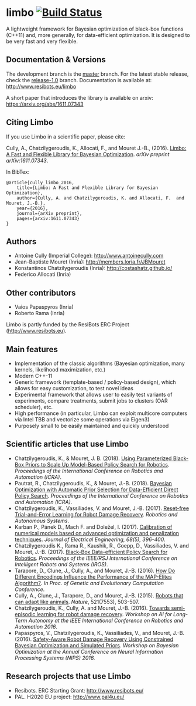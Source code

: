 limbo [![Build Status](https://travis-ci.org/resibots/limbo.svg?branch=master)](https://travis-ci.org/resibots/limbo)
=====

A lightweight framework for Bayesian optimization of black-box functions (C++11) and, more generally, for data-efficient optimization. It is designed to be very fast and very flexible.

Documentation & Versions
------------------------
The development branch is the [master](https://github.com/resibots/limbo/tree/master) branch. For the latest stable release, check the [release-1.0](https://github.com/resibots/limbo/tree/release-1.0) branch.
Documentation is available at: http://www.resibots.eu/limbo

A short paper that introduces the library is available on arxiv: https://arxiv.org/abs/1611.07343 

Citing Limbo
------------
If you use Limbo in a scientific paper, please cite:


Cully, A., Chatzilygeroudis, K., Allocati, F., and Mouret J.-B., (2016). [Limbo: A Fast and Flexible Library for Bayesian Optimization](https://arxiv.org/abs/1611.07343). *arXiv preprint arXiv:1611.07343*.

In BibTex:
  
    @article{cully_limbo_2016,
        title={Limbo: A Fast and Flexible Library for Bayesian Optimization},
        author={Cully, A. and Chatzilygeroudis, K. and Allocati, F.  and Mouret, J.-B.},
        year={2016},
        journal={arXiv preprint},
        pages={arxiv:1611.07343}
    }


Authors
------
- Antoine Cully (Imperial College): http://www.antoinecully.com
- Jean-Baptiste Mouret (Inria): http://members.loria.fr/JBMouret
- Konstantinos Chatzilygeroudis (Inria): http://costashatz.github.io/
- Federico Allocati (Inria)

Other contributors
-------------------
- Vaios Papaspyros (Inria)
- Roberto Rama (Inria)

Limbo is partly funded by the ResiBots ERC Project (http://www.resibots.eu).


Main features
-------------
- Implementation of the classic algorithms (Bayesian optimization, many kernels, likelihood maximization, etc.)
- Modern C++-11
- Generic framework (template-based / policy-based design), which allows for easy customization, to test novel ideas
- Experimental framework that allows user to easily test variants of experiments, compare treatments, submit jobs to clusters (OAR scheduler), etc.
- High performance (in particular, Limbo can exploit multicore computers via Intel TBB and vectorize some operations via Eigen3)
- Purposely small to be easily maintained and quickly understood

Scientific articles that use Limbo
----------------------------------
- Chatzilygeroudis, K., & Mouret, J. B. (2018). [Using Parameterized Black-Box Priors to Scale Up Model-Based Policy Search for Robotics](https://arxiv.org/pdf/1709.06917). *Proceedings of the International Conference on Robotics and Automation (ICRA)*.
- Pautrat, R., Chatzilygeroudis, K., & Mouret, J.-B. (2018). [Bayesian Optimization with Automatic Prior Selection for Data-Efficient Direct Policy Search](https://arxiv.org/pdf/1709.06919). *Proceedings of the International Conference on Robotics and Automation (ICRA)*.
- Chatzilygeroudis, K., Vassiliades, V. and Mouret, J.-B. (2017). [Reset-free Trial-and-Error Learning for Robot Damage Recovery](https://arxiv.org/abs/1610.04213). *Robotics and Autonomous Systems*.
- Karban P., Pánek D., Mach F. and Doležel, I. (2017). [Calibration of numerical models based on advanced optimization and penalization techniques](https://www.degruyter.com/downloadpdf/j/jee.2017.68.issue-5/jee-2017-0073/jee-2017-0073.pdf). *Journal of Electrical Engineering, 68(5), 396-400*.
- Chatzilygeroudis K., Rama R., Kaushik, R., Goepp, D., Vassiliades, V. and Mouret, J.-B. (2017). [Black-Box Data-efficient Policy Search for Robotics](https://arxiv.org/abs/1703.07261). *Proceedings of the IEEE/RSJ International Conference on Intelligent Robots and Systems (IROS)*.
- Tarapore, D., Clune, J., Cully, A., and Mouret, J.-B. (2016). [How Do Different Encodings Influence the Performance of the MAP-Elites Algorithm?](https://hal.inria.fr/hal-01302658/document). *In Proc. of Genetic and Evolutionary Computation Conference*.
- Cully, A., Clune, J., Tarapore, D., and Mouret, J.-B. (2015). [Robots that can adapt like animals](http://www.nature.com/nature/journal/v521/n7553/full/nature14422.html). *Nature*, 521(7553), 503-507.
- Chatzilygeroudis, K., Cully, A. and Mouret, J.-B. (2016). [Towards semi-episodic learning for robot damage recovery](https://arxiv.org/abs/1610.01407). *Workshop on AI for Long-Term Autonomy at the IEEE International Conference on Robotics and Automation 2016*.
- Papaspyros, V., Chatzilygeroudis, K., Vassiliades, V., and Mouret, J.-B. (2016). [Safety-Aware Robot Damage Recovery Using Constrained Bayesian Optimization and Simulated Priors](https://arxiv.org/pdf/1611.09419v3). *Workshop on Bayesian Optimization at the Annual Conference on Neural Information Processing Systems (NIPS) 2016.*

Research projects that use Limbo
--------------------------------
- Resibots. ERC Starting Grant: http://www.resibots.eu/
- PAL. H2020 EU project: http://www.pal4u.eu/
